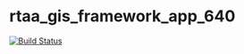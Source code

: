 # rtaa_gis_framework_app_640
[![Build Status](https://travis-ci.org/Ricardh522/rtaa_gis.svg?branch=master)](https://travis-ci.org/Ricardh522/rtaa_gis)
